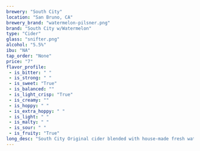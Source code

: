 ```yaml
---
brewery: "South City"
location: "San Bruno, CA"
brewery_brand: "watermelon-pilsner.png"
brand: "South City w/Watermelon"
type: "Cider"
glass: "snifter.png"
alcohol: "5.5%"
ibu: "NA"
tap_order: "None"
price: "7"
flavor_profile:
 - is_bitter: " "
 - is_strong: " "
 - is_sweet: "True"
 - is_balanced: ""
 - is_light_crisp: "True"
 - is_creamy: ""
 - is_hoppy: " "
 - is_extra_hoppy: " "
 - is_light: " "
 - is_malty: " "
 - is_sour: " "
 - is_fruity: "True"
long_desc: "South City Original cider blended with house-made fresh watermelon juice."
---
```

